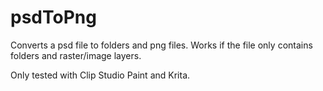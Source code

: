 # psdToPng
Converts a psd file to folders and png files.
Works if the file only contains folders and raster/image layers.

Only tested with Clip Studio Paint and Krita.